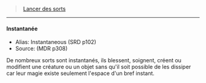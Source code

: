 ﻿> [Lancer des sorts](hd_spellcasting.md)

---

#### Instantanée

- Alias: Instantaneous (SRD p102)
- Source: (MDR p308)

De nombreux sorts sont instantanés, ils blessent, soignent, créent ou modifient une créature ou un objet sans qu'il soit possible de les dissiper car leur magie existe seulement l'espace d'un bref instant.

